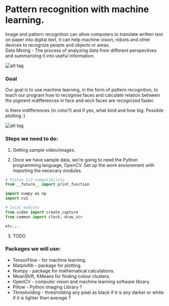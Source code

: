 # Pattern recognition with machine learning.


Image and pattern recognition can allow computers to translate written text on paper into digital text, 
it can help machine vision, robots and other devices to recognize people and objects or areas.  
Data Mining - The process of analyzing data from different perspectives and summarizing it into useful information.  


![alt tag](https://behavior.lbl.gov/sites/behavior.lbl.gov/files/data_mining.png)


### Goal
Our goal is to use machine learning, in the form of pattern recognition, to teach our program how to recognise faces and calculate relation between the pigment indifferences in face and wich faces are recognized faster.  



Is there indifferences (in color?) and if yes, what kind and how big. Possible plotting :)


![alt tag](https://images.duckduckgo.com/iu/?u=https%3A%2F%2Fsophosnews.files.wordpress.com%2F2015%2F02%2Fface-detection_550.jpg%3Fw%3D640&f=1)



### Steps we need to do:
1. Getting sample video/images.

2. Once we have sample data, we're going to need the Python programming language, OpenCV. Set up the work enviorement with importing the nececary modules.
```Python
# Python 2/3 compatibility
from __future__ import print_function

import numpy as np
import cv2

# local modules
from video import create_capture
from common import clock, draw_str

etc...
```
3. TODO


### Packages we will use:
* TensorFlow - for machine learning. 
* Matplotlib - package for plotting. 
* Numpy - package for mathematical calculations. 
* MeanShift, KMeans for finding colour clusters. 
* OpenCV - computer vision and machine learning software library. 
* Pillow - Python Imaging Library ?
* Thresholding - thresholding any pixel as black if it is any darker or white if it is lighter then average ?

